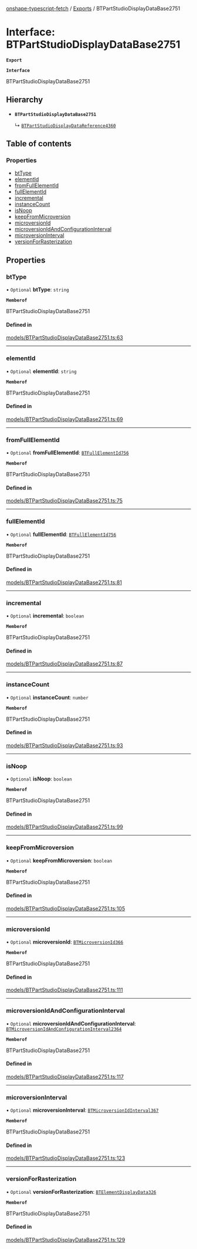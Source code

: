 [onshape-typescript-fetch](../README.md) / [Exports](../modules.md) / BTPartStudioDisplayDataBase2751

# Interface: BTPartStudioDisplayDataBase2751

**`Export`**

**`Interface`**

BTPartStudioDisplayDataBase2751

## Hierarchy

- **`BTPartStudioDisplayDataBase2751`**

  ↳ [`BTPartStudioDisplayDataReference4360`](BTPartStudioDisplayDataReference4360.md)

## Table of contents

### Properties

- [btType](BTPartStudioDisplayDataBase2751.md#bttype)
- [elementId](BTPartStudioDisplayDataBase2751.md#elementid)
- [fromFullElementId](BTPartStudioDisplayDataBase2751.md#fromfullelementid)
- [fullElementId](BTPartStudioDisplayDataBase2751.md#fullelementid)
- [incremental](BTPartStudioDisplayDataBase2751.md#incremental)
- [instanceCount](BTPartStudioDisplayDataBase2751.md#instancecount)
- [isNoop](BTPartStudioDisplayDataBase2751.md#isnoop)
- [keepFromMicroversion](BTPartStudioDisplayDataBase2751.md#keepfrommicroversion)
- [microversionId](BTPartStudioDisplayDataBase2751.md#microversionid)
- [microversionIdAndConfigurationInterval](BTPartStudioDisplayDataBase2751.md#microversionidandconfigurationinterval)
- [microversionInterval](BTPartStudioDisplayDataBase2751.md#microversioninterval)
- [versionForRasterization](BTPartStudioDisplayDataBase2751.md#versionforrasterization)

## Properties

### btType

• `Optional` **btType**: `string`

**`Memberof`**

BTPartStudioDisplayDataBase2751

#### Defined in

[models/BTPartStudioDisplayDataBase2751.ts:63](https://github.com/toebes/onshape-typescript-fetch/blob/3e11ae1/models/BTPartStudioDisplayDataBase2751.ts#L63)

___

### elementId

• `Optional` **elementId**: `string`

**`Memberof`**

BTPartStudioDisplayDataBase2751

#### Defined in

[models/BTPartStudioDisplayDataBase2751.ts:69](https://github.com/toebes/onshape-typescript-fetch/blob/3e11ae1/models/BTPartStudioDisplayDataBase2751.ts#L69)

___

### fromFullElementId

• `Optional` **fromFullElementId**: [`BTFullElementId756`](BTFullElementId756.md)

**`Memberof`**

BTPartStudioDisplayDataBase2751

#### Defined in

[models/BTPartStudioDisplayDataBase2751.ts:75](https://github.com/toebes/onshape-typescript-fetch/blob/3e11ae1/models/BTPartStudioDisplayDataBase2751.ts#L75)

___

### fullElementId

• `Optional` **fullElementId**: [`BTFullElementId756`](BTFullElementId756.md)

**`Memberof`**

BTPartStudioDisplayDataBase2751

#### Defined in

[models/BTPartStudioDisplayDataBase2751.ts:81](https://github.com/toebes/onshape-typescript-fetch/blob/3e11ae1/models/BTPartStudioDisplayDataBase2751.ts#L81)

___

### incremental

• `Optional` **incremental**: `boolean`

**`Memberof`**

BTPartStudioDisplayDataBase2751

#### Defined in

[models/BTPartStudioDisplayDataBase2751.ts:87](https://github.com/toebes/onshape-typescript-fetch/blob/3e11ae1/models/BTPartStudioDisplayDataBase2751.ts#L87)

___

### instanceCount

• `Optional` **instanceCount**: `number`

**`Memberof`**

BTPartStudioDisplayDataBase2751

#### Defined in

[models/BTPartStudioDisplayDataBase2751.ts:93](https://github.com/toebes/onshape-typescript-fetch/blob/3e11ae1/models/BTPartStudioDisplayDataBase2751.ts#L93)

___

### isNoop

• `Optional` **isNoop**: `boolean`

**`Memberof`**

BTPartStudioDisplayDataBase2751

#### Defined in

[models/BTPartStudioDisplayDataBase2751.ts:99](https://github.com/toebes/onshape-typescript-fetch/blob/3e11ae1/models/BTPartStudioDisplayDataBase2751.ts#L99)

___

### keepFromMicroversion

• `Optional` **keepFromMicroversion**: `boolean`

**`Memberof`**

BTPartStudioDisplayDataBase2751

#### Defined in

[models/BTPartStudioDisplayDataBase2751.ts:105](https://github.com/toebes/onshape-typescript-fetch/blob/3e11ae1/models/BTPartStudioDisplayDataBase2751.ts#L105)

___

### microversionId

• `Optional` **microversionId**: [`BTMicroversionId366`](BTMicroversionId366.md)

**`Memberof`**

BTPartStudioDisplayDataBase2751

#### Defined in

[models/BTPartStudioDisplayDataBase2751.ts:111](https://github.com/toebes/onshape-typescript-fetch/blob/3e11ae1/models/BTPartStudioDisplayDataBase2751.ts#L111)

___

### microversionIdAndConfigurationInterval

• `Optional` **microversionIdAndConfigurationInterval**: [`BTMicroversionIdAndConfigurationInterval2364`](BTMicroversionIdAndConfigurationInterval2364.md)

**`Memberof`**

BTPartStudioDisplayDataBase2751

#### Defined in

[models/BTPartStudioDisplayDataBase2751.ts:117](https://github.com/toebes/onshape-typescript-fetch/blob/3e11ae1/models/BTPartStudioDisplayDataBase2751.ts#L117)

___

### microversionInterval

• `Optional` **microversionInterval**: [`BTMicroversionIdInterval367`](BTMicroversionIdInterval367.md)

**`Memberof`**

BTPartStudioDisplayDataBase2751

#### Defined in

[models/BTPartStudioDisplayDataBase2751.ts:123](https://github.com/toebes/onshape-typescript-fetch/blob/3e11ae1/models/BTPartStudioDisplayDataBase2751.ts#L123)

___

### versionForRasterization

• `Optional` **versionForRasterization**: [`BTElementDisplayData326`](BTElementDisplayData326.md)

**`Memberof`**

BTPartStudioDisplayDataBase2751

#### Defined in

[models/BTPartStudioDisplayDataBase2751.ts:129](https://github.com/toebes/onshape-typescript-fetch/blob/3e11ae1/models/BTPartStudioDisplayDataBase2751.ts#L129)
